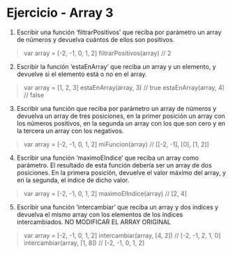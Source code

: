 # Ejercicio - Array 3

1. Escribir una función ‘filtrarPositivos’ que reciba por parámetro un array de números y devuelva cuántos de ellos son positivos.

> var array = [-2, -1, 0, 1, 2]
> filtrarPositivos(array) // 2

2. Escribir la función ‘estaEnArray’ que reciba un array y un elemento, y devuelve si el elemento está o no en el array.

> var array = [1, 2, 3]
> estaEnArray(array, 3) // true
> estaEnArray(array, 4) // false

3. Escribir una función que reciba por parámetro un array de números y devuelva un array de tres posiciones, en la primer posición un array con los números positivos, en la segunda un array con los que son cero y en la tercera un array con los negativos.

> var array = [-2, -1, 0, 1, 2]
> miFuncion(array) // [[-2, -1], [0], [1, 2]]

4. Escribir una función ‘maximoEIndice’  que reciba un array como parámetro. El resultado de esta función debería ser un array de dos posiciones. En la primera posición, devuelve el valor máximo del array, y en la segunda, el índice de dicho valor.

> var array = [-2, -1, 0, 1, 2]
> maximoElIndice(array) // [2, 4]

5. Escribir una función ‘intercambiar’ que reciba un array y dos índices y devuelva el mismo array con los elementos de los índices intercambiados. NO MODIFICAR EL ARRAY ORIGINAL

> var array = [-2, -1, 0, 1, 2]
> intercambiar(array, [4, 2]) // [-2, -1, 2, 1, 0]
> intercambiar(array, [1, 8]) // [-2, -1, 0, 1, 2]

